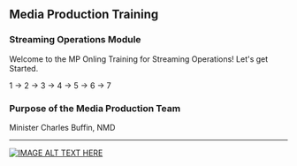 ## Media Production Training


### Streaming Operations Module

Welcome to the MP Onling Training for Streaming Operations! Let's get Started.

1 -> 2 -> 3 -> 4 -> 5 -> 6 -> 7

### Purpose of the Media Production Team
Minister Charles Buffin, NMD

---
[![IMAGE ALT TEXT HERE](https://user-images.githubusercontent.com/5943429/139507051-aac878f2-50b6-45f7-9738-6f3d23f854b2.png)](https://drive.google.com/file/d/1UMRdUaPJq74bk5Low8948XGeGwMxQaIy/view?resourcekey)

